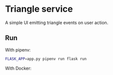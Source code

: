 # Triangle service

A simple UI emitting triangle events on user action.

## Run

With pipenv:

```bash
FLASK_APP=app.py pipenv run flask run
```

With Docker:

<soon>
